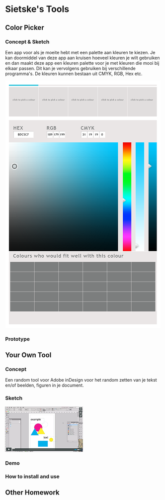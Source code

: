 # Sietske's Tools

## Color Picker

### Concept & Sketch
Een app voor als je moeite hebt met een palette aan kleuren te kiezen.
Je kan doormiddel van deze app aan kruisen hoeveel kleuren je wilt gebruiken en dan maakt deze app een kleuren palette voor je met kleuren die mooi bij elkaar passen. 
Dit kan je vervolgens gebruiken bij verschillende programma's. 
De kleuren kunnen bestaan uit CMYK, RGB, Hex etc.

![](colorpicker-proto.png)

### Prototype

## Your Own Tool

### Concept
Een random tool voor Adobe inDesign voor het random zetten van je tekst en/of beelden, figuren in je document.

### Sketch 
[![prototype video on vimeo](prototype-vimeo.png)](https://vimeo.com/158453880)


### Demo

### How to install and use

## Other Homework

